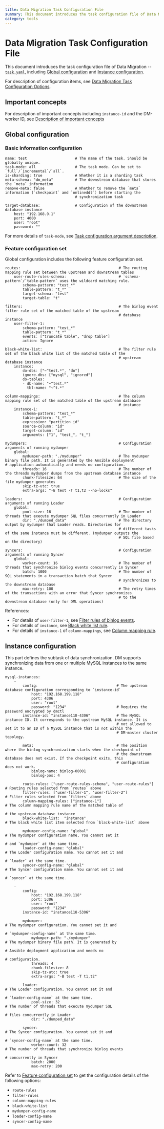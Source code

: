 ```yaml
---
title: Data Migration Task Configuration File
summary: This document introduces the task configuration file of Data Migration. 
category: tools
---
```


# Data Migration Task Configuration File

This document introduces the task configuration file of Data Migration --
[`task.yaml`](https://github.com/pingcap/tidb-tools/blob/docs/docs/dm/zh_CN/configuration/task.yaml), including [Global configuration](#global-configuration) and [Instance configuration](#instance-configuration).

For description of configuration items, see [Data Migration Task Configuration Options](../tools/dm-task-config-argument-description.md).

## Important concepts

For description of important concepts including `instance-id` and the DM-worker ID, see [Description of important concepts](../tools/dm-configuration-file-overview.md#description-of-important-concepts) 

## Global configuration

### Basic information configuration

```
name: test                      # The name of the task. Should be globally unique.
task-mode: all                  # The task mode. Can be set to `full`/`incremental`/`all`.
is-sharding: true               # Whether it is a sharding task
meta-schema: "dm_meta"          # The downstream database that stores the `meta` information
remove-meta: false              # Whether to remove the `meta` information (`checkpoint` and `onlineddl`) before starting the 
                                # synchronization task 

target-database:                # Configuration of the downstream database instance
    host: "192.168.0.1"
    port: 4000
    user: "root"
    password: ""
```

For more details of `task-mode`, see [Task configuration argument description](../tools/dm-task-config-argument-description.md).

### Feature configuration set

Global configuration includes the following feature configuration set.

```
routes:                                             # The routing mapping rule set between the upstream and downstream tables
    user-route-rules-schema:                        # `schema-pattern`/`table-pattern` uses the wildcard matching rule.
        schema-pattern: "test_*"                
        table-pattern: "t_*"
        target-schema: "test"
        target-table: "t"

filters:                                            # The binlog event filter rule set of the matched table of the upstream
                                                    # database instance
    user-filter-1:
        schema-pattern: "test_*"
        table-pattern: "t_*"
        events: ["truncate table", "drop table"]
        action: Ignore

black-white-list:                                   # The filter rule set of the black white list of the matched table of the 
                                                    # upstream database instance
    instance:                                  
        do-dbs: ["~^test.*", "do"]
        ignore-dbs: ["mysql", "ignored"]
        do-tables:
        - db-name: "~^test.*"
          tbl-name: "~^t.*"

column-mappings:                                    # The column mapping rule set of the matched table of the upstream database 
                                                    # instance
    instance-1:                                     
        schema-pattern: "test_*"
        table-pattern: "t_*"
        expression: "partition id"
        source-column: "id"
        target-column: "id"
        arguments: ["1", "test_", "t_"]

mydumpers:                                          # Configuration arguments of running mydumper
    global:
        mydumper-path: "./mydumper"                 # The mydumper binary file path. It is generated by the Ansible deployment                                                     # application automatically and needs no configuration.
        threads: 16                                 # The number of the threads mydumper dumps from the upstream database instance
        chunk-filesize: 64                          # The size of the file mydumper generates
        skip-tz-utc: true						
        extra-args: "-B test -T t1,t2 --no-locks"

loaders:                                            # Configuration arguments of running Loader
    global:
        pool-size: 16                               # The number of threads that execute mydumper SQL files concurrently in Loader
        dir: "./dumped_data"                        # The directory output by mydumper that Loader reads. Directories for
                                                    # different tasks of the same instance must be different. (mydumper outputs the 
                                                    # SQL file based on the directory)

syncers:                                            # Configuration arguments of running Syncer
    global:
        worker-count: 16                            # The number of threads that synchronize binlog events concurrently in Syncer
        batch: 1000                                 # The number of SQL statements in a transaction batch that Syncer 
                                                    # synchronizes to the downstream database
        max-retry: 100                              # The retry times of the transactions with an error that Syncer synchronizes
                                                    # to the downstream database (only for DML operations)
```

References:

- For details of `user-filter-1`, see [Filter rules of binlog events](../tools/dm-task-config-argument-description.md#filter-rules-of-binlog-events).
- For details of `instance`, see [Black white list rule](../tools/dm-task-config-argument-description.md#black-white-list-rule).
- For details of `instance-1` of `column-mappings`, see [Column mapping rule](../tools/dm-task-config-argument-description.md#column-mapping-rule).

## Instance configuration

This part defines the subtask of data synchronization. DM supports synchronizing data from one or multiple MySQL instances to the same instance.

```
mysql-instances:
    -
        config:                                    # The upstream database configuration corresponding to `instance-id`
            host: "192.168.199.118"
            port: 4306
            user: "root"
            password: "1234"                       # Requires the password encrypted by dmctl
        instance-id: "instance118-4306"            # The MySQL instance ID. It corresponds to the upstream MySQL instance. It is 
                                                   # not allowed to set it to an ID of a MySQL instance that is not within the 
                                                   # DM-master cluster topology.

        meta:                                      # The position where the binlog synchronization starts when the checkpoint of 
                                                   # the downstream database does not exist. If the checkpoint exits, this 
                                                   # configuration does not work. 
            binlog-name: binlog-00001
            binlog-pos: 4

        route-rules: ["user-route-rules-schema", "user-route-rules"]       # Routing rules selected from `routes` above
        filter-rules: ["user-filter-1", "user-filter-2"]                   # Filter rules selected from `filters` above
        column-mapping-rules: ["instance-1"]                               # The column mapping rule name of the matched table of 
                                                                           # the upstream database instance 
        black-white-list:  "instance"                                      # The black white list item selected from `black-white-list` above 

        mydumper-config-name: "global"                                     # The mydumper configuration name. You cannot set it 
                                                                           # and `mydumper` at the same time. 
        loader-config-name: "global"                                       # The Loader configuration name. You cannot set it and
                                                                           # `loader` at the same time.
        syncer-config-name: "global"                                       # The Syncer configuration name. You cannot set it and 
                                                                           # `syncer` at the same time.

    -
        config:
            host: "192.168.199.118"
            port: 5306
            user: "root"
            password: "1234"
        instance-id: "instance118-5306"

        mydumper:                                                          # The mydumper configuration. You cannot set it and 
                                                                           # `mydumper-config-name` at the same time.
            mydumper-path: "./mydumper"                                    # The mydumper binary file path. It is generated by 
                                                                           # Ansible deployment application and needs no 
                                                                           # configuration.
            threads: 4
            chunk-filesize: 8
            skip-tz-utc: true
            extra-args: "-B test -T t1,t2"
    
        loader:                                                            # The Loader configuration. You cannot set it and 
                                                                           # `loader-config-name` at the same time.
            pool-size: 32                                                  # The number of threads that execute mydumper SQL 
                                                                           # files concurrently in Loader
            dir: "./dumped_data"
    
        syncer:                                                            # The Syncer configuration. You cannot set it and 
                                                                           # `syncer-config-name` at the same time.
            worker-count: 32                                               # The number of threads that synchronize binlog events 
                                                                           # concurrently in Syncer
            batch: 2000
            max-retry: 200
```

Refer to [Feature configuration set](#feature-configuration-set) to get the configuration details of the following options:

- `route-rules`
- `filter-rules`
- `column-mapping-rules`
- `black-white-list`
- `mydumper-config-name`
- `loader-config-name`
- `syncer-config-name`
